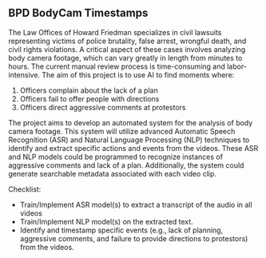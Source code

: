 ## BPD BodyCam Timestamps

The Law Offices of Howard Friedman specializes in civil lawsuits representing victims of police brutality, false arrest, wrongful death, and civil rights violations. A critical aspect of these cases involves analyzing body camera footage, which can vary greatly in length from minutes to hours. The current manual review process is time-consuming and labor-intensive. The aim of this project is to use AI to find moments where:

1. Officers complain about the lack of a plan
2. Officers fail to offer people with directions
3. Officers direct aggressive comments at protestors

The project aims to develop an automated system for the analysis of body camera footage. This system will utilize advanced Automatic Speech Recognition (ASR) and Natural Language Processing (NLP) techniques to identify and extract specific actions and events from the videos. These ASR and NLP models could be programmed to recognize instances of aggressive comments and lack of a plan. Additionally, the system could generate searchable metadata associated with each video clip.

Checklist:
- Train/Implement ASR model(s) to extract a transcript of the audio in all videos
- Train/Implement NLP model(s) on the extracted text.
- Identify and timestamp specific events (e.g., lack of planning, aggressive comments, and failure to provide directions to protestors) from the videos.
